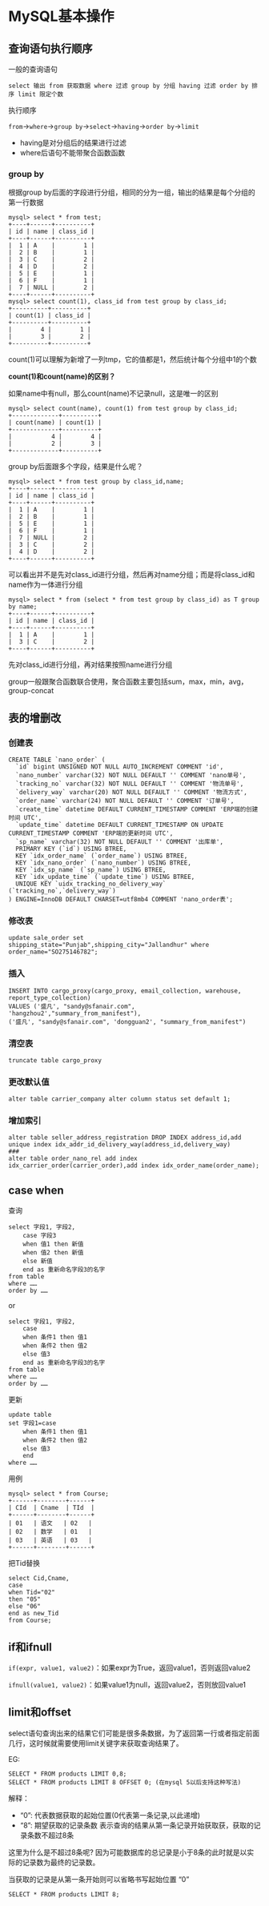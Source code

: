 # MySQL基本操作
## 查询语句执行顺序
一般的查询语句

```
select 输出 from 获取数据 where 过滤 group by 分组 having 过滤 order by 排序 limit 限定个数
```

执行顺序

`from`->`where`->`group by`->`select`->`having`->`order by`->`limit`
* having是对分组后的结果进行过滤
* where后语句不能带聚合函数函数

### group by

根据group by后面的字段进行分组，相同的分为一组，输出的结果是每个分组的第一行数据

```
mysql> select * from test;
+----+------+----------+
| id | name | class_id |
+----+------+----------+
|  1 | A    |        1 |
|  2 | B    |        1 |
|  3 | C    |        2 |
|  4 | D    |        2 |
|  5 | E    |        1 |
|  6 | F    |        1 |
|  7 | NULL |        2 |
+----+------+----------+
mysql> select count(1), class_id from test group by class_id;
+----------+----------+
| count(1) | class_id |
+----------+----------+
|        4 |        1 |
|        3 |        2 |
+----------+----------+
```
count(1)可以理解为新增了一列tmp，它的值都是1，然后统计每个分组中1的个数

**count(1)和count(name)的区别？**

如果name中有null，那么count(name)不记录null，这是唯一的区别

```
mysql> select count(name), count(1) from test group by class_id;
+-------------+----------+
| count(name) | count(1) |
+-------------+----------+
|           4 |        4 |
|           2 |        3 |
+-------------+----------+
```
group by后面跟多个字段，结果是什么呢？
```
mysql> select * from test group by class_id,name;
+----+------+----------+
| id | name | class_id |
+----+------+----------+
|  1 | A    |        1 |
|  2 | B    |        1 |
|  5 | E    |        1 |
|  6 | F    |        1 |
|  7 | NULL |        2 |
|  3 | C    |        2 |
|  4 | D    |        2 |
+----+------+----------+
```
可以看出并不是先对class_id进行分组，然后再对name分组；而是将class_id和name作为一体进行分组
```
mysql> select * from (select * from test group by class_id) as T group by name;
+----+------+----------+
| id | name | class_id |
+----+------+----------+
|  1 | A    |        1 |
|  3 | C    |        2 |
+----+------+----------+
```
先对class_id进行分组，再对结果按照name进行分组

group一般跟聚合函数联合使用，聚合函数主要包括sum，max，min，avg，group-concat
## 表的增删改
### 创建表
```
CREATE TABLE `nano_order` (
  `id` bigint UNSIGNED NOT NULL AUTO_INCREMENT COMMENT 'id',
  `nano_number` varchar(32) NOT NULL DEFAULT '' COMMENT 'nano单号',
  `tracking_no` varchar(32) NOT NULL DEFAULT '' COMMENT '物流单号',
  `delivery_way` varchar(20) NOT NULL DEFAULT '' COMMENT '物流方式',
  `order_name` varchar(24) NOT NULL DEFAULT '' COMMENT '订单号',
  `create_time` datetime DEFAULT CURRENT_TIMESTAMP COMMENT 'ERP端的创建时间 UTC',
  `update_time` datetime DEFAULT CURRENT_TIMESTAMP ON UPDATE CURRENT_TIMESTAMP COMMENT 'ERP端的更新时间 UTC',
  `sp_name` varchar(32) NOT NULL DEFAULT '' COMMENT '出库单',
  PRIMARY KEY (`id`) USING BTREE,
  KEY `idx_order_name` (`order_name`) USING BTREE,
  KEY `idx_nano_order` (`nano_number`) USING BTREE,
  KEY `idx_sp_name` (`sp_name`) USING BTREE,
  KEY `idx_update_time` (`update_time`) USING BTREE,
  UNIQUE KEY `uidx_tracking_no_delivery_way` (`tracking_no`,`delivery_way`)
) ENGINE=InnoDB DEFAULT CHARSET=utf8mb4 COMMENT 'nano_order表';
```

### 修改表
```
update sale_order set shipping_state="Punjab",shipping_city="Jallandhur" where order_name="SO275146782";
```

### 插入
```
INSERT INTO cargo_proxy(cargo_proxy, email_collection, warehouse, report_type_collection)
VALUES ('盛凡', "sandy@sfanair.com", 'hangzhou2',"summary_from_manifest"), 
('盛凡', "sandy@sfanair.com", 'dongguan2', "summary_from_manifest")
```

### 清空表
```
truncate table cargo_proxy
```

### 更改默认值
```
alter table carrier_company alter column status set default 1;
```

### 增加索引
```
alter table seller_address_registration DROP INDEX address_id,add unique index idx_addr_id_delivery_way(address_id,delivery_way)
###
alter table order_nano_rel add index idx_carrier_order(carrier_order),add index idx_order_name(order_name);
```



## case when

查询

```
select 字段1, 字段2,       
    case 字段3     
    when 值1 then 新值       
    when 值2 then 新值
    else 新值
    end as 重新命名字段3的名字       
from table      
where ……      
order by …… 
```

or

```
select 字段1, 字段2,       
    case 
    when 条件1 then 值1
    when 条件2 then 值2
    else 值3
    end as 重新命名字段3的名字       
from table      
where ……      
order by …… 
```

更新

```
update table  
set 字段1=case     
    when 条件1 then 值1       
    when 条件2 then 值2      
    else 值3      
    end     
where ……
```

用例

```
mysql> select * from Course;
+------+--------+------+
| CId  | Cname  | TId  |
+------+--------+------+
| 01   | 语文   | 02   |
| 02   | 数学   | 01   |
| 03   | 英语   | 03   |
+------+--------+------+
```

把Tid替换

```mysql
select Cid,Cname,
case 
when Tid="02" 
then "05" 
else "06" 
end as new_Tid 
from Course;
```
## if和ifnull
`if(expr, value1, value2)`：如果expr为True，返回value1，否则返回value2

`ifnull(value1, value2)`：如果value1为null，返回value2，否则放回value1

## limit和offset
select语句查询出来的结果它们可能是很多条数据，为了返回第一行或者指定前面几行，这时候就需要使用limit关键字来获取查询结果了。

EG:
```mysql
SELECT * FROM products LIMIT 0,8;
SELECT * FROM products LIMIT 8 OFFSET 0; (在mysql 5以后支持这种写法)
```
解释：
* “0”: 代表数据获取的起始位置(0代表第一条记录,以此递增)
* “8”: 期望获取的记录条数
表示查询的结果从第一条记录开始获取获，获取的记录条数不超过8条

这里为什么是不超过8条呢? 因为可能数据库的总记录是小于8条的此时就是以实际的记录数为最终的记录数。

当获取的记录是从第一条开始则可以省略书写起始位置 “0”
```mysql
SELECT * FROM products LIMIT 8;
```

